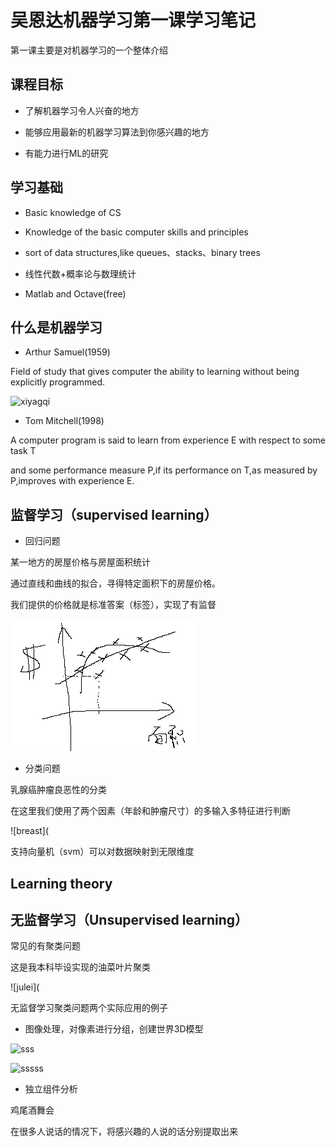 # 吴恩达机器学习第一课学习笔记

第一课主要是对机器学习的一个整体介绍

## 课程目标

* 了解机器学习令人兴奋的地方

* 能够应用最新的机器学习算法到你感兴趣的地方

* 有能力进行ML的研究

## 学习基础

* Basic knowledge of CS

* Knowledge of the basic computer skills and principles

* sort of data structures,like queues、stacks、binary trees

* 线性代数+概率论与数理统计

* Matlab and Octave(free)

## 什么是机器学习

* Arthur Samuel(1959)

Field of study that gives computer the ability to learning without being explicitly programmed.

![xiyagqi](https://timgsa.baidu.com/timg?image&quality=80&size=b9999_10000&sec=1507281759517&di=750663b730fe5b5dac5f89cb7033cc62&imgtype=0&src=http%3A%2F%2Fimg.lenovomm.com%2Fs3%2Fimg%2Fapp%2Fapp-img-lestore%2F7008-2016-07-01083640-1467376600767.jpg%3FisCompress%3Dtrue%26width%3D320%26height%3D480%26quantity%3D1%26rotate%3Dtrue)

* Tom Mitchell(1998)

A computer program is said to learn from experience E with respect to some task T

and some performance measure P,if its performance on T,as measured by P,improves with experience E.

## 监督学习（supervised learning）

* 回归问题

某一地方的房屋价格与房屋面积统计

通过直线和曲线的拟合，寻得特定面积下的房屋价格。

我们提供的价格就是标准答案（标签），实现了有监督

![fang](https://github.com/abbqboy/Sticker/blob/master/photo/%E6%88%BF%E5%B1%8B%E4%BB%B7%E6%A0%BC.png?raw=true)

* 分类问题

乳腺癌肿瘤良恶性的分类

在这里我们使用了两个因素（年龄和肿瘤尺寸）的多输入多特征进行判断

![breast](

支持向量机（svm）可以对数据映射到无限维度

## Learning theory

## 无监督学习（Unsupervised learning）

常见的有聚类问题

这是我本科毕设实现的油菜叶片聚类

![julei](

无监督学习聚类问题两个实际应用的例子

* 图像处理，对像素进行分组，创建世界3D模型

![sss](http://ww2.sinaimg.cn/large/ad9597a3gw1ea5wwniwvgj20m80gjjtb.jpg)

![sssss](http://ww2.sinaimg.cn/large/ad9597a3gw1ea5wwniwvgj20m80gjjtb.jpg)

* 独立组件分析

鸡尾酒舞会

在很多人说话的情况下，将感兴趣的人说的话分别提取出来


















